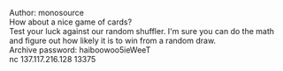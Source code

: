 Author: monosource<br>
How about a nice game of cards?<br>
Test your luck against our random shuffler. I'm sure you can do the math and figure out how likely it is to win from a random draw.<br>
Archive password: haiboowoo5ieWeeT<br>
nc 137.117.216.128 13375